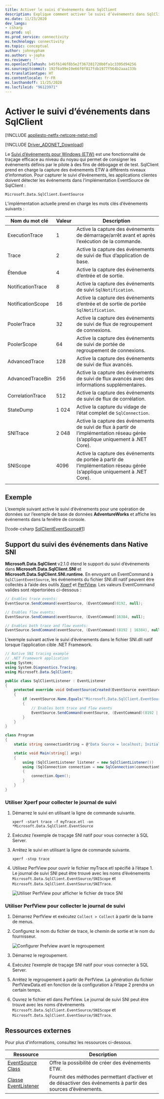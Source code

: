 ```yaml
---
title: Activer le suivi d’événements dans SqlClient
description: Explique comment activer le suivi d’événements dans SqlClient en implémentant un détecteur d’événements et comment accéder aux données des événements.
ms.date: 11/23/2020
dev_langs:
- csharp
ms.prod: sql
ms.prod_service: connectivity
ms.technology: connectivity
ms.topic: conceptual
author: johnnypham
ms.author: v-jopha
ms.reviewer: ''
ms.openlocfilehash: b45f6146f8b5e2f367281720b0fa1c3395d94256
ms.sourcegitcommit: 192f6a99e19e66f0f817fdb1977f564b2aaa133b
ms.translationtype: HT
ms.contentlocale: fr-FR
ms.lasthandoff: 11/25/2020
ms.locfileid: "96123971"
---
```

# <a name="enable-event-tracing-in-sqlclient"></a>Activer le suivi d’événements dans SqlClient

[!INCLUDE [appliesto-netfx-netcore-netst-md](../../includes/appliesto-netfx-netcore-netst-md.md)]

[!INCLUDE [Driver_ADONET_Download](../../includes/driver_adonet_download.md)]

Le [Suivi d’événements pour Windows (ETW)](/windows/win32/etw/event-tracing-portal) est une fonctionnalité de traçage efficace au niveau du noyau qui permet de consigner les événements définis par le pilote à des fins de débogage et de test. SqlClient prend en charge la capture des événements ETW à différents niveaux d’information. Pour capturer le suivi d’événements, les applications clientes doivent détecter les événements dans l’implémentation EventSource de SqlClient :

```
Microsoft.Data.SqlClient.EventSource
```

L’implémentation actuelle prend en charge les mots clés d’événements suivants :

| Nom du mot clé | Valeur | Description |
| ------------ | ----- | ----------- |
| ExecutionTrace | 1 | Active la capture des événements de démarrage/arrêt avant et après l’exécution de la commande. |
| Trace | 2 | Active la capture des événements de suivi de flux d’application de base. |
| Étendue | 4 | Active la capture des événements d’entrée et de sortie. |
| NotificationTrace | 8 | Active la capture des événements de suivi `SqlNotification`. |
| NotificationScope | 16 | Active la capture des événements d’entrée et de sortie de portée `SqlNotification`. |
| PoolerTrace | 32 | Active la capture des événements de suivi de flux de regroupement de connexions. |
| PoolerScope | 64 | Active la capture des événements de suivi de portée de regroupement de connexions. |
| AdvancedTrace | 128 | Active la capture des événements de suivi de flux avancés. |
| AdvancedTraceBin  | 256 | Active la capture des événements de suivi de flux avancés avec des informations supplémentaires. |
| CorrelationTrace | 512 | Active la capture des événements de suivi de flux de corrélation. |
| StateDump | 1 024 | Active la capture du vidage de l’état complet de `SqlConnection`. |
| SNITrace | 2 048 | Active la capture des événements de suivi de flux à partir de l’implémentation réseau gérée (s’applique uniquement à .NET Core). |
| SNIScope | 4096 | Active la capture des événements de portée à partir de l’implémentation réseau gérée (s’applique uniquement à .NET Core). |
|||

## <a name="example"></a>Exemple
L’exemple suivant active le suivi d’événements pour une opération de données sur l’exemple de base de données **AdventureWorks** et affiche les événements dans la fenêtre de console.

[!code-csharp [SqlClientEventSource#1](~/../sqlclient/doc/samples/SqlClientEventSource.cs#1)]

## <a name="event-tracing-support-in-native-sni"></a>Support du suivi des événements dans Native SNI

**Microsoft.Data.SqlClient** v2.1.0 étend le support du suivi d’événements dans **Microsoft.Data.SqlClient.SNI** et **Microsoft.Data.SqlClient.SNI.runtime**. En envoyant un EventCommand à `SqlClientEventSource`, les événements du fichier SNI.dll natif peuvent être collectés à l’aide des outils [Xperf](https://docs.microsoft.com/windows-hardware/test/wpt/) et [PerfView](https://github.com/microsoft/perfview). Les valeurs EventCommand valides sont répertoriées ci-dessous :

```cs
// Enables trace events:
EventSource.SendCommand(eventSource, (EventCommand)8192, null);

// Enables flow events:
EventSource.SendCommand(eventSource, (EventCommand)16384, null);

// Enables both trace and flow events:
EventSource.SendCommand(eventSource, (EventCommand)(8192 | 16384), null);
```

L’exemple suivant active le suivi d’événements dans le fichier SNI.dll natif lorsque l’application cible .NET Framework. 

```cs
// Native SNI tracing example
// .NET Framework application
using System;
using System.Diagnostics.Tracing;
using Microsoft.Data.SqlClient;

public class SqlClientListener : EventListener
{
    protected override void OnEventSourceCreated(EventSource eventSource)
    {
        if (eventSource.Name.Equals("Microsoft.Data.SqlClient.EventSource"))
        {
            // Enables both trace and flow events
            EventSource.SendCommand(eventSource, (EventCommand)(8192 | 16384), null);
        }
    }
}

class Program
{
    static string connectionString = @"Data Source = localhost; Initial Catalog = AdventureWorks;Integrated Security=true;";

    static void Main(string[] args)
    {
        using (SqlClientListener listener = new SqlClientListener())
        using (SqlConnection connection = new SqlConnection(connectionString))
        {
            connection.Open();
        }        
    }
}
```

### <a name="use-xperf-to-collect-trace-log"></a>Utiliser Xperf pour collecter le journal de suivi

1. Démarrez le suivi en utilisant la ligne de commande suivante.

   ```
   xperf -start trace -f myTrace.etl -on *Microsoft.Data.SqlClient.EventSource
   ```
   
2. Exécutez l’exemple de traçage SNI natif pour vous connecter à SQL Server.

3. Arrêtez le suivi en utilisant la ligne de commande suivante.

   ```
   xperf -stop trace
   ```
   
4. Utilisez PerfView pour ouvrir le fichier myTrace.etl spécifié à l’étape 1. Le journal de suivi SNI peut être trouvé avec les noms d’événements `Microsoft.Data.SqlClient.EventSource/SNIScope` et `Microsoft.Data.SqlClient.EventSource/SNITrace`. 

   ![Utiliser PerfView pour afficher le fichier de trace SNI](media/view-event-trace-native-sni.png)


### <a name="use-perfview-to-collect-trace-log"></a>Utiliser PerfView pour collecter le journal de suivi

1. Démarrez PerfView et exécutez `Collect > Collect` à partir de la barre de menus.

2. Configurez le nom du fichier de trace, le chemin de sortie et le nom du fournisseur.

   ![Configurer Prefview avant le regroupement](media/collect-event-trace-native-sni.png)
   
3. Démarrez le regroupement.

4. Exécutez l’exemple de traçage SNI natif pour vous connecter à SQL Server.

5. Arrêtez le regroupement à partir de PerfView. La génération du fichier PerfViewData.etl en fonction de la configuration à l’étape 2 prendra un certain temps.

6. Ouvrez le fichier etl dans PerfView. Le journal de suivi SNI peut être trouvé avec les noms d’événements `Microsoft.Data.SqlClient.EventSource/SNIScope` et `Microsoft.Data.SqlClient.EventSource/SNITrace`. 


## <a name="external-resources"></a>Ressources externes  
Pour plus d'informations, consultez les ressources ci-dessous.  
  
|Ressource|Description|  
|--------------|-----------------|  
|[EventSource Class](/dotnet/api/system.diagnostics.tracing.eventsource)|Offre la possibilité de créer des événements ETW.| 
|[Classe EventListener](/dotnet/api/system.diagnostics.tracing.eventlistener)|Fournit des méthodes permettant d’activer et de désactiver des événements à partir des sources d’événements.|
